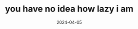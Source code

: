 ---
date: 2024-04-05
title: you have no idea how lazy i am
alt: A nighttime telephoto of a crowd gathered around a bumper car ride at a small-time amusement park. The crowd is unlit, and seen only as black silhouettes against the backdrop of the bumper car ride. Smoke is covering part of the ride, catching the light from the park and the bumper cars.
---